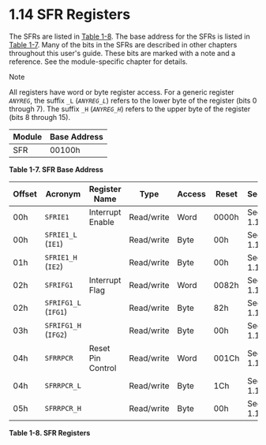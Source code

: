 # 1.14 SFR Registers

The SFRs are listed in [Table 1-8](#table-1-8). The base address for the SFRs is listed in [Table 1-7](#table-1-7).
Many of the bits in the SFRs are described in other chapters throughout this user's guide. These bits are marked with a
note and a reference. See the module-specific chapter for details.

> [!NOTE]
> All registers have word or byte register access. For a generic register _`ANYREG`_, the suffix `_L` (_`ANYREG_L`_)
> refers to the lower byte of the register (bits 0 through 7). The suffix `_H` (_`ANYREG_H`_) refers to the upper byte
> of the register (bits 8 through 15).

<a id="table-1-7"></a>

| Module | Base Address |
| ------ | ------------ |
| SFR    | 00100h       |

**Table 1-7. SFR Base Address**

<a id="table-1-8"></a>

| Offset | Acronym              | Register Name     | Type       | Access | Reset | Section                                                           |
| ------ | -------------------- | ----------------- | ---------- | ------ | ----- | ----------------------------------------------------------------- |
| 00h    | `SFRIE1`             | Interrupt Enable  | Read/write | Word   | 0000h | Section 1.14.1 |
| 00h    | `SFRIE1_L` (`IE1`)   |                   | Read/write | Byte   | 00h   | Section 1.14.1 |
| 01h    | `SFRIE1_H` (`IE2`)   |                   | Read/write | Byte   | 00h   | Section 1.14.1 |
| 02h    | `SFRIFG1`            | Interrupt Flag    | Read/write | Word   | 0082h | Section 1.14.2 |
| 02h    | `SFRIFG1_L` (`IFG1`) |                   | Read/write | Byte   | 82h   | Section 1.14.2 |
| 03h    | `SFRIFG1_H` (`IFG2`) |                   | Read/write | Byte   | 00h   | Section 1.14.2 |
| 04h    | `SFRRPCR`            | Reset Pin Control | Read/write | Word   | 001Ch | Section 1.14.3 |
| 04h    | `SFRRPCR_L`          |                   | Read/write | Byte   | 1Ch   | Section 1.14.3 |
| 05h    | `SFRRPCR_H`          |                   | Read/write | Byte   | 00h   | Section 1.14.3 |

**Table 1-8. SFR Registers**
